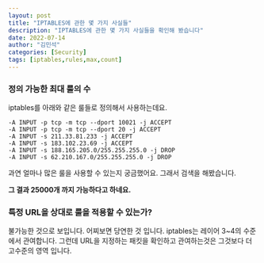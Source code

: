 ```yaml
---
layout: post
title: "IPTABLES에 관한 몇 가지 사실들"
description: "IPTABLES에 관한 몇 가지 사실들을 확인해 봤습니다"
date: 2022-07-14
author: "김민석"
categories: [Security]
tags: [iptables,rules,max,count]
---
```

### 정의 가능한 최대 룰의 수

iptables를 아래와 같은 룰들로 정의해서 사용하는데요.
```
-A INPUT -p tcp -m tcp --dport 10021 -j ACCEPT
-A INPUT -p tcp -m tcp --dport 20 -j ACCEPT
-A INPUT -s 211.33.81.233 -j ACCEPT
-A INPUT -s 183.102.23.69 -j ACCEPT
-A INPUT -s 188.165.205.0/255.255.255.0 -j DROP
-A INPUT -s 62.210.167.0/255.255.255.0 -j DROP
```
과연 얼마나 많은 룰을 사용할 수 있는지 궁금했어요. 
그래서 검색을 해봤습니다.

**그 결과 25000개 까지 가능하다고 하네요.**

### 특정 URL을 상대로 룰을 적용할 수 있는가?

불가능한 것으로 보입니다. 어찌보면 당연한 것 입니다.
iptables는 레이어 3~4의 수준에서 관여합니다.
그런데 URL을 지정하는 패킷을 확인하고 관여하는것은 그것보다 더 고수준의 영역 입니다.
